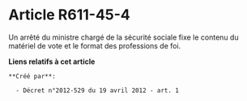 # Article R611-45-4

Un arrêté du ministre chargé de la sécurité sociale fixe le contenu du matériel de vote et le format des professions de foi.

**Liens relatifs à cet article**

	**Créé par**:

	  - Décret n°2012-529 du 19 avril 2012 - art. 1
